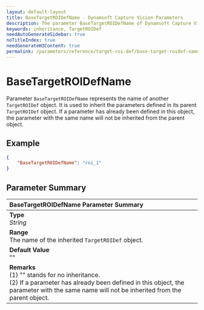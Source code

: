 ```yaml
---
layout: default-layout
title: BaseTargetROIDefName - Dynamsoft Capture Vision Parameters
description: The parameter BaseTargetROIDefName of Dynamsoft Capture Vision defines the name of the inherited TargetROIDef object.
keywords: inheritance, TargetROIDef
needAutoGenerateSidebar: true
noTitleIndex: true
needGenerateH3Content: true
permalink: /parameters/reference/target-roi-def/base-target-roidef-name.html
---
```


# BaseTargetROIDefName

Parameter `BaseTargetROIDefName` represents the name of another `TargetROIDef` object. It is used to inherit the parameters defined in its parent `TargetROIDef` object. If a parameter has already been defined in this object, the parameter with the same name will not be inherited from the parent object.

## Example

```json
{
    "BaseTargetROIDefName": "roi_1"
}
```

## Parameter Summary

| BaseTargetROIDefName Parameter Summary |
| :----------------------------------- |
| **Type**<br>*String* |
| **Range**<br>The name of the inherited `TargetROIDef` object. |
| **Default Value**<br>"" |
| **Remarks**<br>(1) "" stands for no inheritance.<br>(2) If a parameter has already been defined in this object, the parameter with the same name will not be inherited from the parent object.|
